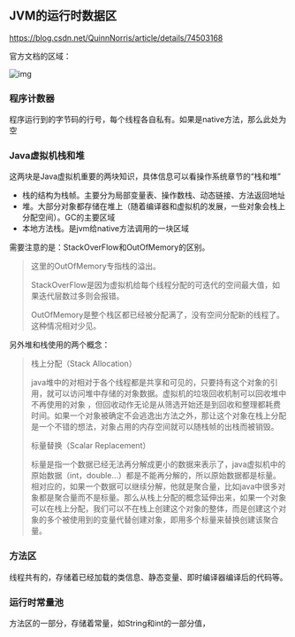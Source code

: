 ## JVM的运行时数据区

https://blog.csdn.net/QuinnNorris/article/details/74503168

官方文档的区域：

![img](https://img-blog.csdn.net/20170707184935949?watermark/2/text/aHR0cDovL2Jsb2cuY3Nkbi5uZXQvUXVpbm5Ob3JyaXM=/font/5a6L5L2T/fontsize/400/fill/I0JBQkFCMA==/dissolve/70/gravity/SouthEast)

### 程序计数器

程序运行到的字节码的行号，每个线程各自私有。如果是native方法，那么此处为空

### Java虚拟机栈和堆

这两块是Java虚拟机重要的两块知识，具体信息可以看操作系统章节的“栈和堆”

- 栈的结构为栈帧。主要分为局部变量表、操作数栈、动态链接、方法返回地址
- 堆。大部分对象都存储在堆上（随着编译器和虚拟机的发展，一些对象会栈上分配空间）。GC的主要区域
- 本地方法栈。是jvm给native方法调用的一块区域

需要注意的是：StackOverFlow和OutOfMemory的区别。

> 这里的OutOfMemory专指栈的溢出。
>
> StackOverFlow是因为虚拟机给每个线程分配的可迭代的空间最大值，如果迭代层数过多则会报错。
>
> OutOfMemory是整个栈区都已经被分配满了，没有空间分配新的线程了。这种情况相对少见。

另外堆和栈使用的两个概念：

> 栈上分配（Stack Allocation）
>
> java堆中的对相对于各个线程都是共享和可见的，只要持有这个对象的引用，就可以访问堆中存储的对象数据。虚拟机的垃圾回收机制可以回收堆中不再使用的对象 ，但回收动作无论是从筛选开始还是到回收和整理都耗费时间。如果一个对象被确定不会逃逸出方法之外，那让这个对象在栈上分配是一个不错的想法，对象占用的内存空间就可以随栈帧的出栈而被销毁。
>
> 标量替换（Scalar Replacement）
>
> 标量是指一个数据已经无法再分解成更小的数据来表示了，java虚拟机中的原始数据（int，double…）都是不能再分解的，所以原始数据都是标量。相对应的，如果一个数据可以继续分解，他就是聚合量，比如java中很多对象都是聚合量而不是标量。那么从栈上分配的概念延伸出来，如果一个对象可以在栈上分配，我们可以不在栈上创建这个对象的整体，而是创建这个对象的多个被使用到的变量代替创建对象，即用多个标量来替换创建该聚合量。

### 方法区

线程共有的，存储着已经加载的类信息、静态变量、即时编译器编译后的代码等。

### 运行时常量池

方法区的一部分，存储着常量，如String和int的一部分值，